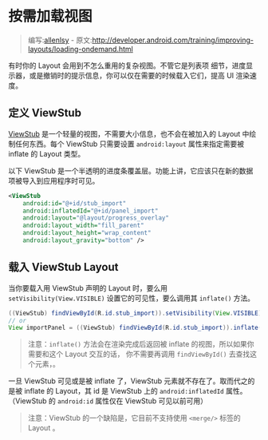 # 按需加载视图

> 编写:[allenlsy](https://github.com/allenlsy) - 原文:<http://developer.android.com/training/improving-layouts/loading-ondemand.html>

有时你的 Layout 会用到不怎么重用的复杂视图。不管它是列表项 细节，进度显示器，或是撤销时的提示信息，你可以仅在需要的时候载入它们，提高 UI 渲染速度。

## 定义 ViewStub

[ViewStub](http://developer.android.com/reference/android/view/ViewStub.html) 是一个轻量的视图，不需要大小信息，也不会在被加入的 Layout 中绘制任何东西。每个 ViewStub 只需要设置 `android:layout` 属性来指定需要被 inflate 的 Layout 类型。

以下 ViewStub 是一个半透明的进度条覆盖层。功能上讲，它应该只在新的数据项被导入到应用程序时可见。

```xml
<ViewStub
    android:id="@+id/stub_import"
    android:inflatedId="@+id/panel_import"
    android:layout="@layout/progress_overlay"
    android:layout_width="fill_parent"
    android:layout_height="wrap_content"
    android:layout_gravity="bottom" />
```

## 载入 ViewStub Layout

当你要载入用 ViewStub 声明的 Layout 时，要么用 `setVisibility(View.VISIBLE)` 设置它的可见性，要么调用其 `inflate()` 方法。

```java
((ViewStub) findViewById(R.id.stub_import)).setVisibility(View.VISIBLE);
// or
View importPanel = ((ViewStub) findViewById(R.id.stub_import)).inflate();
```

> 注意：`inflate()` 方法会在渲染完成后返回被 inflate 的视图，所以如果你需要和这个 Layout 交互的话， 你不需要再调用 `findViewById()` 去查找这个元素，。

一旦 ViewStub 可见或是被 inflate 了，ViewStub 元素就不存在了。取而代之的是被 inflate 的 Layout，其 id 是 ViewStub 上的 `android:inflatedId` 属性。（ViewStub 的 `android:id` 属性仅在 ViewStub 可见以前可用）

> 注意：ViewStub 的一个缺陷是，它目前不支持使用 `<merge/>` 标签的 Layout 。
